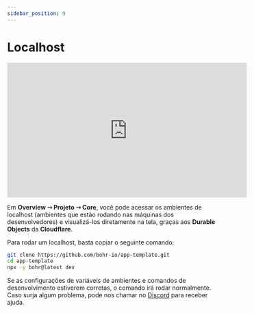```yaml
---
sidebar_position: 9
---
```


# Localhost

<div style={{textAlign: 'center'}}><iframe width="560" height="315" src="https://www.youtube.com/embed/Rdgah9e_HAk" title="YouTube video player" frameBorder="0" allow="accelerometer; autoplay; clipboard-write; encrypted-media; gyroscope; picture-in-picture" allowFullScreen style={{ maxWidth: '100%' }}></iframe></div>

Em **Overview ⇾ Projeto ⇾ Core**, você pode acessar os ambientes de localhost (ambientes que estão rodando nas máquinas dos desenvolvedores) e visualizá-los diretamente na tela, graças aos **Durable Objects** da **Cloudflare**.

Para rodar um localhost, basta copiar o seguinte comando:

```bash
git clone https://github.com/bohr-io/app-template.git
cd app-template
npx -y bohr@latest dev
```

Se as configurações de variáveis de ambientes e comandos de desenvolvimento estiverem corretas, o comando irá rodar normalmente. Caso surja algum problema, pode nos chamar no [Discord](https://discord.com/invite/p3hhfGg2Uy) para receber ajuda.
